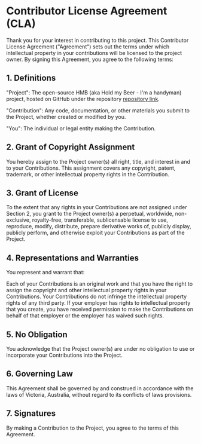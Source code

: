 # Contributor License Agreement (CLA)
Thank you for your interest in contributing to this project. This Contributor License Agreement ("Agreement") sets out the terms under which intellectual property in your contributions will be licensed to the project owner. By signing this Agreement, you agree to the following terms:

## 1. Definitions
"Project": The open-source HMB (aka Hold my Beer - I'm a handyman) project, hosted on GitHub under the repository [repository link](https://github.com/bsutton/hmb).

"Contribution": Any code, documentation, or other materials you submit to the Project, whether created or modified by you.

"You": The individual or legal entity making the Contribution.

## 2. Grant of Copyright Assignment
You hereby assign to the Project owner(s) all right, title, and interest in and to your Contributions. This assignment covers any copyright, patent, trademark, or other intellectual property rights in the Contribution.

## 3. Grant of License
To the extent that any rights in your Contributions are not assigned under Section 2, you grant to the Project owner(s) a perpetual, worldwide, non-exclusive, royalty-free, transferable, sublicensable license to use, reproduce, modify, distribute, prepare derivative works of, publicly display, publicly perform, and otherwise exploit your Contributions as part of the Project.

## 4. Representations and Warranties
You represent and warrant that:

Each of your Contributions is an original work and that you have the right to assign the copyright and other intellectual property rights in your Contributions.
Your Contributions do not infringe the intellectual property rights of any third party.
If your employer has rights to intellectual property that you create, you have received permission to make the Contributions on behalf of that employer or the employer has waived such rights.

## 5. No Obligation
You acknowledge that the Project owner(s) are under no obligation to use or incorporate your Contributions into the Project.

## 6. Governing Law
This Agreement shall be governed by and construed in accordance with the laws of Victoria, Australia, without regard to its conflicts of laws provisions.

## 7. Signatures
By making a Contribution to the Project, you agree to the terms of this Agreement.
